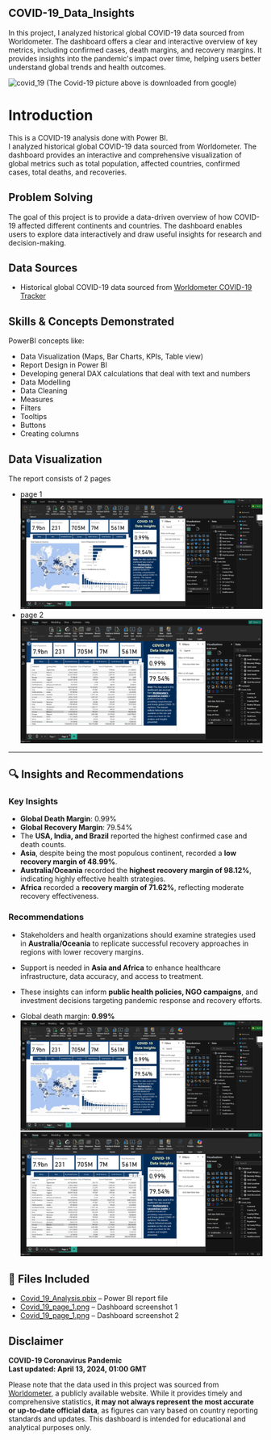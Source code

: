 ## COVID-19_Data_Insights
In this project, I analyzed historical global COVID-19 data sourced from Worldometer. The dashboard offers a clear and interactive overview of key metrics, including confirmed cases, death margins, and recovery margins. It provides insights into the pandemic's impact over time, helping users better understand global trends and health outcomes. 

![covid_19](https://github.com/user-attachments/assets/7de019a7-2b89-421b-95cb-f108e11f7901)
(The Covid-19 picture above is downloaded from google)


# Introduction

This is a COVID-19 analysis done with Power BI.  
I analyzed historical global COVID-19 data sourced from Worldometer. The dashboard provides an interactive and comprehensive visualization of global metrics such as total population, affected countries, confirmed cases, total deaths, and recoveries.

## Problem Solving
The goal of this project is to provide a data-driven overview of how COVID-19 affected different continents and countries. The dashboard enables users to explore data interactively and draw useful insights for research and decision-making.

## Data Sources
-  Historical global COVID-19 data sourced from [Worldometer COVID-19 Tracker](https://www.worldometers.info/coronavirus/)

## Skills & Concepts Demonstrated
PowerBI concepts like:
- Data Visualization (Maps, Bar Charts, KPIs, Table view)
- Report Design in Power BI
- Developing general DAX calculations that deal with text and numbers
- Data Modelling
- Data Cleaning
- Measures
- Filters
- Tooltips
- Buttons
- Creating columns

## Data Visualization
The report consists of 2 pages
- page 1 ![page 1](Covid_19_page_1.png)
- page 2 ![page 2](Covid_19_page_2.png)

---

## 🔍 Insights and Recommendations

### **Key Insights**
- **Global Death Margin**: 0.99%  
- **Global Recovery Margin**: 79.54%  
- The **USA, India, and Brazil** reported the highest confirmed case and death counts.  
- **Asia**, despite being the most populous continent, recorded a **low recovery margin of 48.99%**.  
- **Australia/Oceania** recorded the **highest recovery margin of 98.12%**, indicating highly effective health strategies.  
- **Africa** recorded a **recovery margin of 71.62%**, reflecting moderate recovery effectiveness.

### **Recommendations**
- Stakeholders and health organizations should examine strategies used in **Australia/Oceania** to replicate successful recovery approaches in regions with lower recovery margins.
- Support is needed in **Asia and Africa** to enhance healthcare infrastructure, data accuracy, and access to treatment.
- These insights can inform **public health policies, NGO campaigns**, and investment decisions targeting pandemic response and recovery efforts.

- Global death margin: **0.99%**
![COVID-19 Dashboard](Covid_19_page_1.png)
![COVID-19 Dashboard](Covid_19_page_2.png)

## 📂 Files Included

- [Covid_19_Analysis.pbix](./Covid_19_Analysis.pbix) – Power BI report file  
- [Covid_19_page_1.png](./Covid_19_page_1.png) – Dashboard screenshot 1
- [Covid_19_page_1.png](./Covid_19_page_2.png) – Dashboard screenshot 2



## Disclaimer  
**COVID-19 Coronavirus Pandemic**  
**Last updated: April 13, 2024, 01:00 GMT**  

Please note that the data used in this project was sourced from [Worldometer](https://www.worldometers.info/coronavirus/), a publicly available website. While it provides timely and comprehensive statistics, **it may not always represent the most accurate or up-to-date official data**, as figures can vary based on country reporting standards and updates. This dashboard is intended for educational and analytical purposes only.



